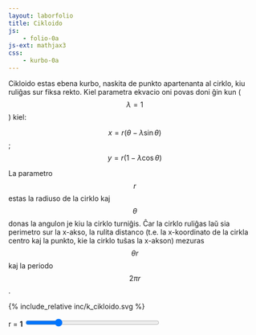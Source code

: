 ```yaml
---
layout: laborfolio
title: Cikloido
js:
    - folio-0a
js-ext: mathjax3
css: 
    - kurbo-0a
---
```


Cikloido estas ebena kurbo, naskita de punkto apartenanta al cirklo, kiu ruliĝas sur fiksa rekto.
Kiel parametra ekvacio oni povas doni ĝin kun ($$\lambda=1$$) kiel:

$$x=r(\theta-\lambda\sin{\theta})$$; $$y=r(1-\lambda\cos{\theta})$$

La parametro $$r$$ estas la radiuso de la cirklo kaj $$\theta$$ donas la angulon je kiu la cirklo turniĝis. Ĉar la cirklo
ruliĝas laŭ sia perimetro sur la x-akso, la rulita distanco (t.e. la x-koordinato de la cirkla centro kaj la punkto,
kie la cirklo tuŝas la x-akson) mezuras $$\theta r$$ kaj la periodo $$2\pi r$$.


{% include_relative inc/k_cikloido.svg %}

<script>
    function aktualigo_r() {
        const r = ĝi("#radiuso").value;
        ĝi("#radiuso_info").textContent = r;
    }
    function animacio(evt) {
        const r = ĝi("#radiuso").value;
        start(evt,200,r);
    }
</script>
<label for="radiuso">r =</label> <b><span id="radiuso_info">1</span></b>
<input type="range" id="radiuso" style="width: 20em; max-width: 80%" step="0.1" min="0.1" max="4" value="1" 
    onchange="animacio(event)" oninput="aktualigo_r()">



[^W1]: [Vikipedio: Cikloido](https://eo.wikipedia.org/wiki/Cikloido)
